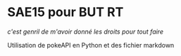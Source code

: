 # SAE15 pour BUT RT 

*c'est genril de m'avoir donné les droits pour tout faire*

Utilisation de pokeAPI en Python et des fichier markdown
